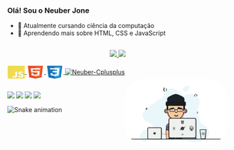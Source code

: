 ### Olá! Sou o Neuber Jone

- 🔭 Atualmente cursando ciência da computação
- 🌱 Aprendendo mais sobre HTML, CSS e JavaScript

## 

<div align="center">
  <a href="https://github.com/NeuberJone">
  <img height="180em" src="https://github-readme-stats.vercel.app/api?username=NeuberJone&show_icons=true&theme=dracula&include_all_commits=true&count_private=true"/>
  <img height="180em" src="https://github-readme-stats.vercel.app/api/top-langs/?username=NeuberJone&layout=compact&langs_count=7&theme=dracula"/>
</div>
<div style="display: inline_block"><br>
  <img align="center" alt="Neuber-Js" height="30" width="40" src="https://raw.githubusercontent.com/devicons/devicon/master/icons/javascript/javascript-plain.svg">
  <img align="center" alt="Neuber-HTML" height="30" width="40" src="https://raw.githubusercontent.com/devicons/devicon/master/icons/html5/html5-original.svg">
  <img align="center" alt="Neuber-CSS" height="30" width="40" src="https://raw.githubusercontent.com/devicons/devicon/master/icons/css3/css3-original.svg">
  <img align="center" alt="Neuber-Cplusplus" height="30" width="40" src="https://cdn.jsdelivr.net/gh/devicons/devicon/icons/cplusplus/cplusplus-original.svg">
  
  <img align="right" alt="Neuber-pic" height="150" style="border-radius:50px;" src="code.gif?width=676&height=676">
</div>
  
  ##
 
<div> 
  <a href="https://instagram.com/neuberjone" target="_blank"><img src="https://img.shields.io/badge/-Instagram-%23E4405F?style=for-the-badge&logo=instagram&logoColor=white" target="_blank"></a>
 	<a href="https://www.twitch.tv/neuberjhonny" target="_blank"><img src="https://img.shields.io/badge/Twitch-9146FF?style=for-the-badge&logo=twitch&logoColor=white" target="_blank"></a>
  <a href = "mailto:neuberjone@gmail.com"><img src="https://img.shields.io/badge/-Gmail-%23333?style=for-the-badge&logo=gmail&logoColor=white" target="_blank"></a>
  <a href="https://www.linkedin.com/in/neuber-jone-avelar-queiroz-610196228" target="_blank"><img src="https://img.shields.io/badge/-LinkedIn-%230077B5?style=for-the-badge&logo=linkedin&logoColor=white" target="_blank"></a> 
 
  ![Snake animation](https://github.com/NeuberJone/NeuberJone/blob/output/github-contribution-grid-snake.svg)
 
</div>
